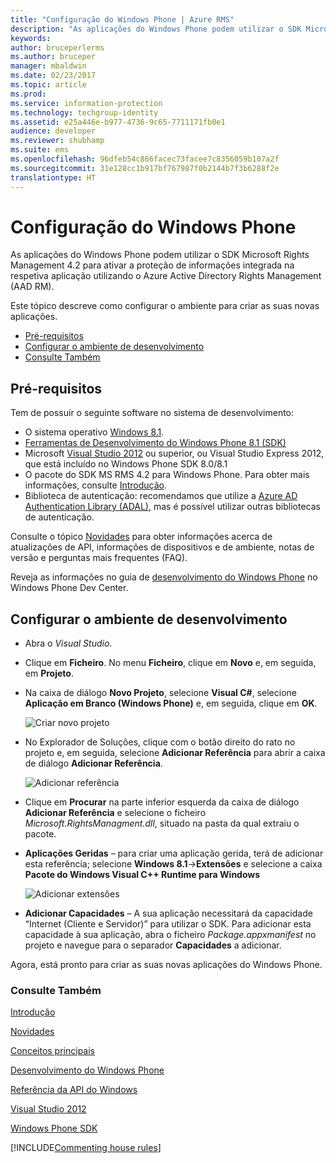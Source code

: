 ```yaml
---
title: "Configuração do Windows Phone | Azure RMS"
description: "As aplicações do Windows Phone podem utilizar o SDK Microsoft Rights Management 4.2 para ativar a proteção de informações integrada na respetiva aplicação."
keywords: 
author: bruceperlerms
ms.author: bruceper
manager: mbaldwin
ms.date: 02/23/2017
ms.topic: article
ms.prod: 
ms.service: information-protection
ms.technology: techgroup-identity
ms.assetid: e25a446e-b977-4736-9c65-7711171fb0e1
audience: developer
ms.reviewer: shubhamp
ms.suite: ems
ms.openlocfilehash: 96dfeb54c866facec73facee7c8356059b107a2f
ms.sourcegitcommit: 31e128cc1b917bf767987f0b2144b7f3b6288f2e
translationtype: HT
---
```

# <a name="windows-phone-setup"></a>Configuração do Windows Phone


As aplicações do Windows Phone podem utilizar o SDK Microsoft Rights Management 4.2 para ativar a proteção de informações integrada na respetiva aplicação utilizando o Azure Active Directory Rights Management (AAD RM).

Este tópico descreve como configurar o ambiente para criar as suas novas aplicações.

-   [Pré-requisitos](#prerequisites)
-   [Configurar o ambiente de desenvolvimento](#configuring-your-development-environment)
-   [Consulte Também](#see-also)

## <a name="prerequisites"></a>Pré-requisitos


Tem de possuir o seguinte software no sistema de desenvolvimento:

-   O sistema operativo [Windows 8.1](http://windows.microsoft.com/en-US/windows-8/meet).
-   [Ferramentas de Desenvolvimento do Windows Phone 8.1 (SDK)](http://dev.windowsphone.com/en-us/downloadsdk)
-   Microsoft [Visual Studio 2012](http://www.microsoft.com/visualstudio/eng/products/visual-studio-overview) ou superior, ou Visual Studio Express 2012, que está incluído no Windows Phone SDK 8.0/8.1
-   O pacote do SDK MS RMS 4.2 para Windows Phone. Para obter mais informações, consulte [Introdução](get-started.md).
-   Biblioteca de autenticação: recomendamos que utilize a [Azure AD Authentication Library (ADAL)](https://msdn.microsoft.com/en-us/library/jj573266.aspx), mas é possível utilizar outras bibliotecas de autenticação.

Consulte o tópico [Novidades](release-notes.md) para obter informações acerca de atualizações de API, informações de dispositivos e de ambiente, notas de versão e perguntas mais frequentes (FAQ).

Reveja as informações no guia de [desenvolvimento do Windows Phone](https://msdn.microsoft.com/en-us/library/windowsphone/develop/ff402535.aspx) no Windows Phone Dev Center.

## <a name="configuring-your-development-environment"></a>Configurar o ambiente de desenvolvimento


-   Abra o *Visual Studio*.
-   Clique em **Ficheiro**. No menu **Ficheiro**, clique em **Novo** e, em seguida, em **Projeto**.
-   Na caixa de diálogo **Novo Projeto**, selecione **Visual C\#**, selecione **Aplicação em Branco (Windows Phone)** e, em seguida, clique em **OK**.

    ![Criar novo projeto](../media/wpsetup-newproj.png)

-   No Explorador de Soluções, clique com o botão direito do rato no projeto e, em seguida, selecione **Adicionar Referência** para abrir a caixa de diálogo **Adicionar Referência**.

    ![Adicionar referência](../media/wpsetup-addref.png)

-   Clique em **Procurar** na parte inferior esquerda da caixa de diálogo **Adicionar Referência** e selecione o ficheiro *Microsoft.RightsManagment.dll*, situado na pasta da qual extraiu o pacote.
-   **Aplicações Geridas** – para criar uma aplicação gerida, terá de adicionar esta referência; selecione **Windows 8.1**-&gt;**Extensões** e selecione a caixa **Pacote do Windows Visual C++ Runtime para Windows**

    ![Adicionar extensões](../media/wpsetup-refmngr.png)

-   **Adicionar Capacidades** – A sua aplicação necessitará da capacidade “Internet (Cliente e Servidor)” para utilizar o SDK. Para adicionar esta capacidade à sua aplicação, abra o ficheiro *Package.appxmanifest* no projeto e navegue para o separador **Capacidades** a adicionar.

Agora, está pronto para criar as suas novas aplicações do Windows Phone.

### <a name="see-also"></a>Consulte Também

[Introdução](get-started.md)

[Novidades](release-notes.md)

[Conceitos principais](core-concepts.md)

[Desenvolvimento do Windows Phone](https://msdn.microsoft.com/en-us/library/windowsphone/develop/ff402535.aspx)

[Referência da API do Windows](https://msdn.microsoft.com/library/dn891914.aspx)

[Visual Studio 2012](http://www.microsoft.com/visualstudio/eng/products/visual-studio-overview)

[Windows Phone SDK](http://dev.windowsphone.com/en-us/downloadsdk)

[!INCLUDE[Commenting house rules](../includes/houserules.md)]